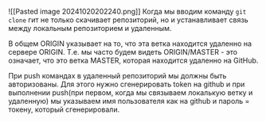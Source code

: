 ![[Pasted image 20241020202240.png]]
Когда мы вводим команду `git clone` гит не только скачивает репозиторий, но и устанавливает связь между локальным репозиторием и удаленным.

В общем ORIGIN указывает на то, что эта ветка находится удаленно на сервере ORIGIN. Т.е. мы часто будем видеть ORIGIN/MASTER - это означает, что это ветка MASTER, которая находится удаленно на GitHub.

При push командах в удаленный репозиторий мы должны быть авторизованы. Для этого нужно сгенерировать token на github и при выполнении push(при первом, когда мы связываем локалькую ветку и удаленную) мы указываем имя пользователя как на github и пароль = токену, который сгенерировали. 